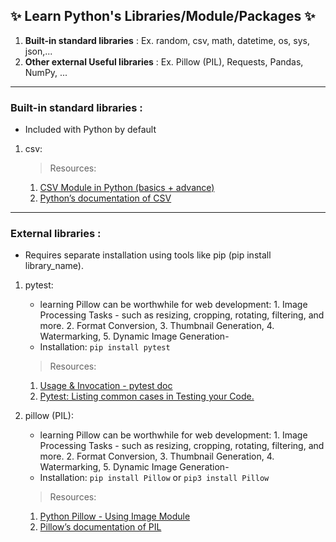 ## ✨ Learn Python's Libraries/Module/Packages ✨

1. **Built-in standard libraries** :
   Ex. random, csv, math, datetime, os, sys, json,...
2. **Other external Useful libraries** :
   Ex. Pillow (PIL), Requests, Pandas, NumPy, ...

---

### Built-in standard libraries :

- Included with Python by default

1. csv:
   > Resources:
   1. [CSV Module in Python (basics + advance)](https://www.linkedin.com/pulse/csv-module-python-manish-v--ojyhe)
   2. [Python’s documentation of CSV](https://docs.python.org/3/library/csv.html)

---

### External libraries :

- Requires separate installation using tools like pip (pip install library_name).

1.  pytest:

    - learning Pillow can be worthwhile for web development: 1. Image Processing Tasks - such as resizing, cropping, rotating, filtering, and more. 2. Format Conversion, 3. Thumbnail Generation, 4. Watermarking, 5. Dynamic Image Generation-
    - Installation: `pip install pytest`

    > Resources:

    1.  [Usage & Invocation - pytest doc](https://docs.pytest.org/en/6.2.x/usage.html)
    2.  [Pytest: Listing common cases in Testing your Code.](https://medium.com/@hema-chandra/pytest-unittest-listing-common-cases-in-testing-your-code-dd33c2725f41)

2.  pillow (PIL):

    - learning Pillow can be worthwhile for web development: 1. Image Processing Tasks - such as resizing, cropping, rotating, filtering, and more. 2. Format Conversion, 3. Thumbnail Generation, 4. Watermarking, 5. Dynamic Image Generation-
    - Installation: `pip install Pillow` or `pip3 install Pillow`

    > Resources:

    1.  [Python Pillow - Using Image Module](https://www.tutorialspoint.com/python_pillow/python_pillow_quick_guide.htm)
    2.  [Pillow’s documentation of PIL](https://pillow.readthedocs.io/en/stable/)
